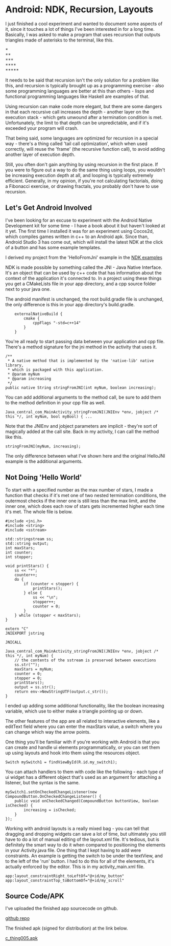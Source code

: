 # Android: NDK, Recursion, Layouts

I just finished a cool experiment and wanted to document some aspects of it, since it touches a lot of things I've been interested in for a long time.
Basically, I was asked to make a program that uses recursion that outputs triangles made of asterisks to the terminal, like this.
<pre>
*
**
***
****
*****
</pre>

It needs to be said that recursion isn't the only solution for a problem like this, and recursion is typically brought up as a programming exercise - also some programming languages are better at this than others - lisps and functional programming languages like Haskell are examples of that.

Using recursion can make code more elegant, but there are some dangers in that each recursive call increases the depth - another layer on the execution stack - which gets unwound after a termination condition is met. Unfortunately, the limit to that depth can be unpredictable, and if it's exceeded your program will crash.

That being said, some languages are optimized for recursion in a special way - there's a thing called 'tail call optimization', which when used correctly, will reuse the 'frame' (the recursive function call), to avoid adding another layer of execution depth.

Still, you often don't gain anything by using recursion in the first place. If you were to figure out a way to do the same thing using loops, you wouldn't be increasing execution depth at all, and looping is typically extremely efficient. Generally, in my opinion, if you're not calculating factorials, doing a Fibonacci exercise, or drawing fractals, you probably don't have to use recursion.

## Let's Get Android Involved

I've been looking for an excuse to experiment with the Android Native Development kit for some time - I have a book about it but haven't looked at it yet. The first time I installed it was for an experiment using Cocos2d, which compiles games written in c++ to an Android apk. Since than, Android Studio 3 has come out, which will install the latest NDK at the click of a button and has some example templates.

I derived my project from the 'HelloFromJni' example in the [NDK examples](https://developer.android.com/ndk/samples/sample_hellojni.html)

NDK is made possible by something called the JNI - Java Native Interface. It's an object that can be used by c++ code that has information about the context of the application it's connected to. In a project using these things you get a CMakeLists file in your app directory, and a cpp source folder next to your java one.

The android manifest is unchanged, the root build.gradle file is unchanged, the only difference is this in your app directory's build.gradle.

        externalNativeBuild {
            cmake {
                cppFlags "-std=c++14"
            }
        }

You're all ready to start passing data between your application and cpp file. There's a method signature for the jni method in the activity that uses it.

    /**
     * A native method that is implemented by the 'native-lib' native library,
     * which is packaged with this application.
     * @param myNum
     * @param increasing
     */
    public native String stringFromJNI(int myNum, boolean increasing);

You can add additional arguments to the method call, be sure to add them to the method definition in your cpp file as well.

	Java_central_com_MainActivity_stringFromJNI(JNIEnv *env, jobject /* this */, int myNum, bool myBool) { ...

Note that the JNIEnv and jobject parameters are implicit - they're sort of magically added at the call site. Back in my activity, I can call the method like this.
	
	stringFromJNI(myNum, increasing);

The only difference between what I've shown here and the original HelloJNI example is the additional arguments.

## Not Doing 'Hello World'

To start with a specified number as the max number of stars, I made a function that checks if it's met one of two nested termination conditions, the outermost checks if the inner one is still less than the max limit, and the inner one, which does each row of stars gets incremented higher each time it's met. The whole file is below.

    #include <jni.h>
    #include <string>
    #include <sstream>

    std::stringstream ss;
    std::string output;
    int maxStars;
    int counter;
    int stopper;

    void printStars() {
        ss << "*";
        counter++;
        do {
            if (counter < stopper) {
                printStars();
            } else {
                ss << "\n";
                stopper++;
                counter = 0;
            }
        } while (stopper < maxStars);
    }

    extern "C"
    JNIEXPORT jstring

    JNICALL

    Java_central_com_MainActivity_stringFromJNI(JNIEnv *env, jobject /* this */, int myNum) {
	    // the contents of the sstream is preserved between executions
	    ss.str("");
        maxStars = myNum;
        counter = 0;
        stopper = 0;
        printStars();
        output = ss.str();
        return env->NewStringUTF(output.c_str());
    }

I ended up adding some additional functionality, like the boolean increasing variable, which use to either make a triangle pointing up or down.

The other features of the app are all related to interactive elements, like a editText field where you can enter the maxStars value, a switch where you can change which way the arrow points.

One thing you'll be familiar with if you're working with Android is that you can create and handle ui elements programmatically, or you can set them up using layouts and hook into them using the resources object.

	Switch mySwitch1 = findViewById(R.id.my_switch1);

You can attach handlers to them with code like the following - each type of ui widget has a different object that's used as an argument for attaching a listener, but the syntax is the same.

    mySwitch1.setOnCheckedChangeListener(new CompoundButton.OnCheckedChangeListener() {
        public void onCheckedChanged(CompoundButton buttonView, boolean isChecked) {
            increasing = isChecked;
        }
    });

Working with android layouts is a really mixed bag - you can tell that dragging and dropping widgets can save a lot of time, but ultimately you still have to do a lot of manual editing of the layout.xml file. It's tedious, but is definitely the smart way to do it when compared to positioning the elements in your Activity.java file. One thing that I kept having to add were constraints. An example is getting the switch to be under the textView, and to the left of the 'run' button. I had to do this for all of the elements, it's actually enforced by the editor. This is in my activity_main.xml file.

	app:layout_constraintRight_toLeftOf="@+id/my_button"  
	app:layout_constraintTop_toBottomOf="@+id/my_scroll"

## Source Code/APK

I've uploaded the finished app sourcecode on github.

[github repo](https://github.com/jojomickymack/c_thing005)

The finished apk (signed for distribution) at the link below.

[c_thing005.apk](http://reverie.fun/fs/c_thing005.apk)
